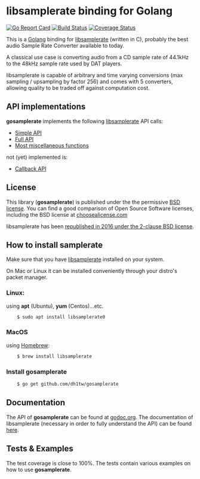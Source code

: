 # libsamplerate binding for Golang
[![Go Report Card](https://goreportcard.com/badge/github.com/dsonck92/gosamplerate)](https://goreportcard.com/report/github.com/dsonck92/gosamplerate)
[![Build Status](https://travis-ci.com/dsonck92/gosamplerate.svg?branch=master)](https://travis-ci.com/dsonck92/gosamplerate)
[![Coverage Status](https://coveralls.io/repos/github/dsonck92/gosamplerate/badge.svg?branch=master)](https://coveralls.io/github/dsonck92/gosamplerate?branch=master)

This is a [Golang](https://golang.org) binding for [libsamplerate](http://www.mega-nerd.com/SRC/index.html) (written in C), probably the best audio Sample Rate Converter available to today.

A classical use case is converting audio from a CD sample rate of 44.1kHz to the 48kHz sample rate used by DAT players.

libsamplerate is capable of arbitrary and time varying conversions (max sampling / upsampling by factor 256) and comes with 5 converters, allowing quality to be traded off against computation cost.

## API implementations
**gosamplerate** implements the following [libsamplerate](http://www.mega-nerd.com/SRC/index.html) API calls:

- [Simple API](http://www.mega-nerd.com/SRC/api_simple.html)
- [Full API](http://www.mega-nerd.com/SRC/api_full.html)
- [Most miscellaneous functions](http://www.mega-nerd.com/SRC/api_misc.html)

not (yet) implemented is:

- [Callback API](http://www.mega-nerd.com/SRC/api_callback.html)

## License
This library (**gosamplerate**) is published under the the permissive [BSD license](http://choosealicense.com/licenses/mit/). You can find a good comparison of Open Source Software licenses, including the BSD license at [choosealicense.com](http://choosealicense.com/licenses/)

libsamplerate has been [republished in 2016 under the 2-clause BSD license](http://www.mega-nerd.com/SRC/license.html).

## How to install samplerate

Make sure that you have [libsamplerate](http://www.mega-nerd.com/SRC/index.html) installed on your system.

On Mac or Linux it can be installed conveniently through your distro's packet manager.

### Linux:
using **apt** (Ubuntu), **yum** (Centos)...etc.
```bash
    $ sudo apt install libsamplerate0
```

### MacOS
using [Homebrew](http://brew.sh):
```bash
    $ brew install libsamplerate
```

### Install gosamplerate
```bash
    $ go get github.com/dh1tw/gosamplerate
```

## Documentation
The API of **gosamplerate** can be found at [godoc.org](https://godoc.org/github.com/dh1tw/gosamplerate).
The documentation of libsamplerate (necessary in order to fully understand the API) can be found
[here](http://www.mega-nerd.com/SRC/index.html).

## Tests & Examples
The test coverage is close to 100%. The tests contain various examples on how to use **gosamplerate**.